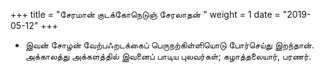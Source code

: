 ﻿+++
title = "சேரமான் குடக்கோநெடுஞ் சேரலாதன்  "
weight = 1
date = "2019-05-12"
+++


-  இவன் சோழன் வேற்பஃறடக்கைப் பெருநற்கிள்ளியொடு போர்செய்து இறந்தான். அக்காலத்து அக்களத்தில் இவனைப் பாடிய புலவர்கள்; கழாத்தலையார், பரணர். 
  
